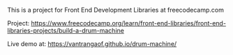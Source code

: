 This is a project for Front End Development Libraries at freecodecamp.com

Project: https://www.freecodecamp.org/learn/front-end-libraries/front-end-libraries-projects/build-a-drum-machine

Live demo at: https://vantrangaof.github.io/drum-machine/
